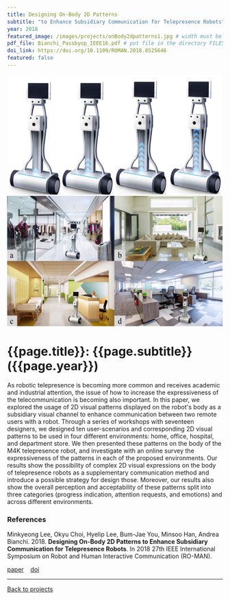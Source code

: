```yaml
---
title: Designing On-Body 2D Patterns
subtitle: "to Enhance Subsidiary Communication for Telepresence Robots"
year: 2018
featured_image: /images/projects/onBody2dpatterns1.jpg # width must be 1600px	
pdf_file: Bianchi_Passbyop_IEEE16.pdf # put file in the directory FILES
doi_link: https://doi.org/10.1109/ROMAN.2018.8525646
featured: false
---
```



<div class="gallery" data-columns="1">
	<img src="/images/projects/onBody2dpatterns2.jpg">
	<img src="/images/projects/onBody2dpatterns3.jpg">
</div>


<!-- DO NOT CHANGE MANUALLY -->
# {{page.title}}: {{page.subtitle}} ({{page.year}})

As robotic telepresence is becoming more common and receives academic and industrial attention, the issue of how to increase the expressiveness of the telecommunication is becoming also important. In this paper, we explored the usage of 2D visual patterns displayed on the robot's body as a subsidiary visual channel to enhance communication between two remote users with a robot. Through a series of workshops with seventeen designers, we designed ten user-scenarios and corresponding 2D visual patterns to be used in four different environments: home, office, hospital, and department store. We then presented these patterns on the body of the M4K telepresence robot, and investigate with an online survey the expressiveness of the patterns in each of the proposed environments. Our results show the possibility of complex 2D visual expressions on the body of telepresence robots as a supplementary communication method and introduce a possible strategy for design those. Moreover, our results also show the overall perception and acceptability of these patterns split into three categories (progress indication, attention requests, and emotions) and across different environments.

### References
Minkyeong Lee, Okyu Choi, Hyelip Lee, Bum-Jae You, Minsoo Han, Andrea Bianchi. 2018. **Designing On-Body 2D Patterns to Enhance Subsidiary Communication for Telepresence Robots**. In 2018 27th IEEE International Symposium on Robot and Human Interactive Communication (RO-MAN).

<!-- DO NOT CHANGE MANUALLY -->
<a href="{{ site.url }}/files/{{ page.year }}/{{ page.pdf_file }}" target="_blank">paper</a>&nbsp;&nbsp;&nbsp;
<a href="{{ page.doi_link }}" target="_blank">doi</a>

--- 

<a href="/index.html" class="button button--large">Back to projects</a>
